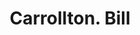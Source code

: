 ---
doi: 10.7916/D8CJ9RGR
date_other: '1890'
date_other_textual: 1890-1899
form: printed ephemera
genre:
- Invoices
name:
- Carrollton
object_in_context_url: https://biggert.cul.columbia.edu/items/view/ave_biggert_00545
subject_hierarchical_geographic:
- Baltimore, Maryland, United States
subject_name:
- Carrollton
title: Carrollton. Bill
sort_title: Carrollton. Bill
call_number: ave_biggert_00545
coordinates:
- 39.28333333333333,-76.61666666666666
pid: ave_biggert_00545
identifiers: ave_biggert_00545
thumbnail: https://derivativo-1.library.columbia.edu/iiif/2/ldpd:343600/full/!256,256/0/native.jpg
permalink: /biggert/ave_biggert_00545/
layout: iiif-image-page
---